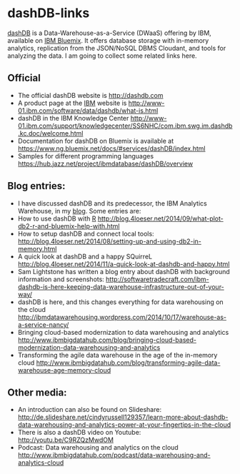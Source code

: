 dashDB-links
============

[dashDB](http://dashdb.com "dashDB - DWaaS") is a Data-Warehouse-as-a-Service (DWaaS) offering by IBM, available on [IBM Bluemix](http://bluemix.net "IBM Bluemix"). It offers database storage with in-memory analytics, replication from the JSON/NoSQL DBMS Cloudant, and tools for analyzing the data. I am going to collect some related links here.

Official
--------
* The official dashDB website is http://dashdb.com
* A product page at the [IBM](http://ibm.com) website is http://www-01.ibm.com/software/data/dashdb/what-is.html
* dashDB in the IBM Knowledge Center http://www-01.ibm.com/support/knowledgecenter/SS6NHC/com.ibm.swg.im.dashdb.kc.doc/welcome.html
* Documentation for dashDB on Bluemix is available at https://www.ng.bluemix.net/docs/#services/dashDB/index.html
* Samples for different programming languages https://hub.jazz.net/project/ibmdatabase/dashDB/overview


Blog entries:
-------------
* I have discussed dashDB and its predecessor, the IBM Analytics Warehouse, in my [blog](http://blog.4loeser.net "Data Henrik"). Some entries are:
* How to use dashDB with [R](http://www.r-project.org/ "R project for statistical computing")   http://blog.4loeser.net/2014/09/what-plot-db2-r-and-bluemix-help-with.html
* How to setup dashDB and connect local tools: http://blog.4loeser.net/2014/08/setting-up-and-using-db2-in-memory.html
* A quick look at dashDB and a happy SQuirreL http://blog.4loeser.net/2014/11/a-quick-look-at-dashdb-and-happy.html
* Sam Lightstone has written a blog entry about dashDB with background information and screenshots: http://softwaretradecraft.com/ibm-dashdb-is-here-keeping-data-warehouse-infrastructure-out-of-your-way/
* dashDB is here, and this changes everything for data warehousing on the cloud http://ibmdatawarehousing.wordpress.com/2014/10/17/warehouse-as-a-service-nancy/
* Bringing cloud-based modernization to data warehousing and analytics http://www.ibmbigdatahub.com/blog/bringing-cloud-based-modernization-data-warehousing-and-analytics
* Transforming the agile data warehouse in the age of the in-memory cloud http://www.ibmbigdatahub.com/blog/transforming-agile-data-warehouse-age-memory-cloud


Other media:
------------
* An introduction can also be found on Slideshare: http://de.slideshare.net/cindyrussell129357/learn-more-about-dashdb-data-warehousing-and-analytics-power-at-your-fingertips-in-the-cloud
* There is also a dashDB video on Youtube: http://youtu.be/C9RZQzMwdOM
* Podcast: Data warehousing and analytics on the cloud http://www.ibmbigdatahub.com/podcast/data-warehousing-and-analytics-cloud
